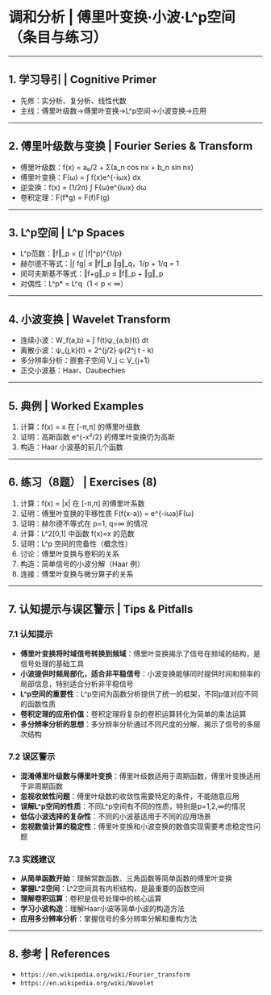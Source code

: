 # 调和分析 | 傅里叶变换·小波·L^p空间（条目与练习）

---

## 1. 学习导引 | Cognitive Primer

- 先修：实分析、复分析、线性代数
- 主线：傅里叶级数→傅里叶变换→L^p空间→小波变换→应用

---

## 2. 傅里叶级数与变换 | Fourier Series & Transform

- 傅里叶级数：f(x) = a₀/2 + Σ(a_n cos nx + b_n sin nx)
- 傅里叶变换：F(ω) = ∫ f(x)e^{-iωx} dx
- 逆变换：f(x) = (1/2π) ∫ F(ω)e^{iωx} dω
- 卷积定理：F(f*g) = F(f)F(g)

---

## 3. L^p空间 | L^p Spaces

- L^p范数：‖f‖_p = (∫ |f|^p)^{1/p}
- 赫尔德不等式：|∫ fg| ≤ ‖f‖_p ‖g‖_q，1/p + 1/q = 1
- 闵可夫斯基不等式：‖f+g‖_p ≤ ‖f‖_p + ‖g‖_p
- 对偶性：L^p* = L^q（1 < p < ∞）

---

## 4. 小波变换 | Wavelet Transform

- 连续小波：W_f(a,b) = ∫ f(t)ψ_{a,b}(t) dt
- 离散小波：ψ_{j,k}(t) = 2^{j/2} ψ(2^j t - k)
- 多分辨率分析：嵌套子空间 V_j ⊂ V_{j+1}
- 正交小波基：Haar、Daubechies

---

## 5. 典例 | Worked Examples

1) 计算：f(x) = x 在 [-π,π] 的傅里叶级数
2) 证明：高斯函数 e^{-x²/2} 的傅里叶变换仍为高斯
3) 构造：Haar 小波基的前几个函数

---

## 6. 练习（8题） | Exercises (8)

1) 计算：f(x) = |x| 在 [-π,π] 的傅里叶系数
2) 证明：傅里叶变换的平移性质 F(f(x-a)) = e^{-iωa}F(ω)
3) 证明：赫尔德不等式在 p=1, q=∞ 的情况
4) 计算：L^2[0,1] 中函数 f(x)=x 的范数
5) 证明：L^p 空间的完备性（概念性）
6) 讨论：傅里叶变换与卷积的关系
7) 构造：简单信号的小波分解（Haar 例）
8) 连接：傅里叶变换与微分算子的关系

---

## 7. 认知提示与误区警示 | Tips & Pitfalls

### 7.1 认知提示

- **傅里叶变换将时域信号转换到频域**：傅里叶变换揭示了信号在频域的结构，是信号处理的基础工具
- **小波提供时频局部化，适合非平稳信号**：小波变换能够同时提供时间和频率的局部信息，特别适合分析非平稳信号
- **L^p空间的重要性**：L^p空间为函数分析提供了统一的框架，不同p值对应不同的函数性质
- **卷积定理的应用价值**：卷积定理将复杂的卷积运算转化为简单的乘法运算
- **多分辨率分析的思想**：多分辨率分析通过不同尺度的分解，揭示了信号的多层次结构

### 7.2 误区警示

- **混淆傅里叶级数与傅里叶变换**：傅里叶级数适用于周期函数，傅里叶变换适用于非周期函数
- **忽视收敛性问题**：傅里叶级数的收敛性需要特定的条件，不能随意应用
- **误解L^p空间的性质**：不同L^p空间有不同的性质，特别是p=1,2,∞的情况
- **低估小波选择的复杂性**：不同的小波基适用于不同的应用场景
- **忽视数值计算的稳定性**：傅里叶变换和小波变换的数值实现需要考虑稳定性问题

### 7.3 实践建议

- **从简单函数开始**：理解常数函数、三角函数等简单函数的傅里叶变换
- **掌握L^2空间**：L^2空间具有内积结构，是最重要的函数空间
- **理解卷积运算**：卷积是信号处理中的核心运算
- **学习小波构造**：理解Haar小波等简单小波的构造方法
- **应用多分辨率分析**：掌握信号的多分辨率分解和重构方法

---

## 8. 参考 | References

- `https://en.wikipedia.org/wiki/Fourier_transform`
- `https://en.wikipedia.org/wiki/Wavelet`
